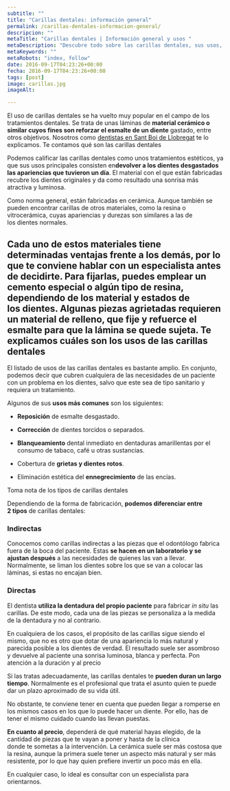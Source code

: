 ```yaml
---
subtitle: ""
title: "Carillas dentales: información general"
permalink: /carillas-dentales-informacion-general/
descripcion: ""
metaTitle: "Carillas dentales | Información general y usos "
metaDescription: "Descubre todo sobre las carillas dentales, sus usos, materiales y beneficios. Aprende cómo pueden mejorar tu sonrisa y reforzar el esmalte dental. Consulta a nuestros especialistas en Sant Boi de Llobregat para obtener la mejor solución estética para tus dientes."
metaKeywords: ""
metaRobots: "index, follow"
date: 2016-09-17T04:23:26+00:00
fecha: 2016-09-17T04:23:26+00:00
tags: [post]
image: carillas.jpg
imageAlt: 

---
```



El uso de carillas dentales se ha vuelto muy popular en el campo de los tratamientos dentales. Se trata de unas láminas de **material cerámico o similar cuyos fines son reforzar el esmalte de un diente** gastado, entre otros objetivos. Nosotros como [dentistas en Sant Boi de Llobregat](http://centredentalbaste.com/) te lo explicamos.
Te contamos qué son las carillas dentales


Podemos calificar las carillas dentales como unos tratamientos estéticos, ya que sus usos principales consisten en**devolver a los dientes desgastados las apariencias que tuvieron un día**. El material con el que están fabricadas recubre los dientes originales y da como resultado una sonrisa más atractiva y luminosa.

Como norma general, están fabricadas en cerámica. Aunque también se pueden encontrar carillas de otros materiales, como la resina o vitrocerámica, cuyas apariencias y durezas son similares a las de los dientes normales.

Cada uno de estos materiales tiene determinadas ventajas frente a los demás, por lo que te **conviene hablar con un especialista antes** de decidirte. Para fijarlas, puedes emplear un cemento especial o algún tipo de resina, dependiendo de los material y estados de los dientes. Algunas piezas agrietadas requieren un material de relleno, que fije y refuerce el esmalte para que la lámina se quede sujeta.
Te explicamos cuáles son los usos de las carillas dentales
------


El listado de usos de las carillas dentales es bastante amplio. En conjunto, podemos decir que cubren cualquiera de las necesidades de un paciente con un problema en los dientes, salvo que este sea de tipo sanitario y requiera un tratamiento.

Algunos de sus **usos más comunes** son los siguientes:
* **Reposición** de esmalte desgastado.


* **Corrección** de dientes torcidos o separados.


* **Blanqueamiento** dental inmediato en dentaduras amarillentas por el consumo de tabaco, café u otras sustancias.


* Cobertura de **grietas y dientes rotos**.


* Eliminación estética del **ennegrecimiento** de las encías.


Toma nota de los tipos de carillas dentales


Dependiendo de la forma de fabricación, **podemos diferenciar entre 2 tipos** de carillas dentales:
### Indirectas


Conocemos como carillas indirectas a las piezas que el odontólogo fabrica fuera de la boca del paciente. Estas **se hacen en un laboratorio y se ajustan después** a las necesidades de quienes las van a llevar. Normalmente, se liman los dientes sobre los que se van a colocar las láminas, si estas no encajan bien.
### Directas


El dentista **utiliza la dentadura del propio paciente** para fabricar *in situ* las carillas. De este modo, cada una de las piezas se personaliza a la medida de la dentadura y no al contrario.

En cualquiera de los casos, el propósito de las carillas sigue siendo el mismo, que no es otro que dotar de una apariencia lo más natural y parecida posible a los dientes de verdad. El resultado suele ser asombroso y devuelve al paciente una sonrisa luminosa, blanca y perfecta.
Pon atención a la duración y al precio


Si las tratas adecuadamente, las carillas dentales te **pueden duran un largo tiempo**. Normalmente es el profesional que trata el asunto quien te puede dar un plazo aproximado de su vida útil.

No obstante, te conviene tener en cuenta que pueden llegar a romperse en los mismos casos en los que lo puede hacer un diente. Por ello, has de tener el mismo cuidado cuando las llevan puestas.

**En cuanto al precio**, dependerá de qué material hayas elegido, de la cantidad de piezas que te vayan a poner y hasta de la clínica donde te sometas a la intervención. La cerámica suele ser más costosa que la resina, aunque la primera suele tener un aspecto más natural y ser más resistente, por lo que hay quien prefiere invertir un poco más en ella.

En cualquier caso, lo ideal es consultar con un especialista para orientarnos.

 
